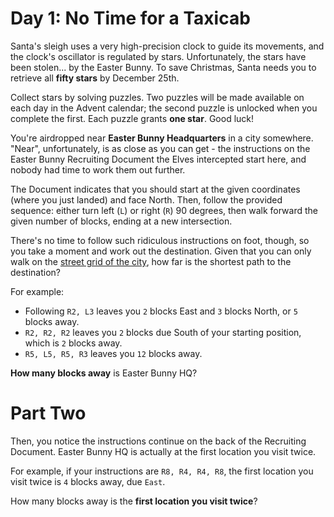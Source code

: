 # Day 1: No Time for a Taxicab
Santa's sleigh uses a very high-precision clock to guide its movements, and the clock's oscillator is regulated by 
stars. Unfortunately, the stars have been stolen... by the Easter Bunny. To save Christmas, Santa needs you to retrieve 
all **fifty stars** by December 25th.

Collect stars by solving puzzles. Two puzzles will be made available on each day in the Advent calendar; the second 
puzzle is unlocked when you complete the first. Each puzzle grants **one star**. Good luck!

You're airdropped near **Easter Bunny Headquarters** in a city somewhere. "Near", unfortunately, is as close as you 
can get - the instructions on the Easter Bunny Recruiting Document the Elves intercepted start here, and nobody had 
time to work them out further.

The Document indicates that you should start at the given coordinates (where you just landed) and face North. Then, 
follow the provided sequence: either turn left (`L`) or right (`R`) 90 degrees, then walk forward the given number of 
blocks, ending at a new intersection.

There's no time to follow such ridiculous instructions on foot, though, so you take a moment and work out the 
destination. Given that you can only walk on the 
[street grid of the city](https://en.wikipedia.org/wiki/Taxicab_geometry), how far is the shortest path to the 
destination?

For example:
* Following `R2, L3` leaves you `2` blocks East and `3` blocks North, or `5` blocks away.
* `R2, R2, R2` leaves you `2` blocks due South of your starting position, which is `2` blocks away.
* `R5, L5, R5, R3` leaves you `12` blocks away.

**How many blocks away** is Easter Bunny HQ?

# Part Two
Then, you notice the instructions continue on the back of the Recruiting Document. Easter Bunny HQ is actually at the 
first location you visit twice.

For example, if your instructions are `R8, R4, R4, R8`, the first location you visit twice is `4` blocks away, due 
`East`.

How many blocks away is the **first location you visit twice**?
